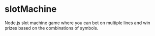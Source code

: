 # slotMachine
Node.js slot machine game where you can bet on multiple lines and win prizes based on the combinations of symbols.
